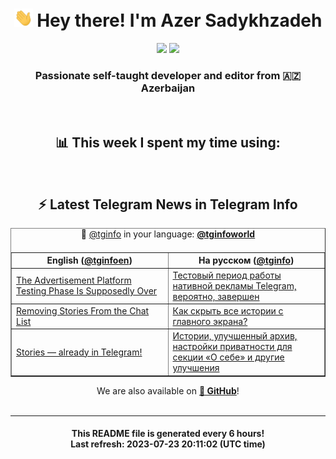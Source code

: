 <div align="center">
	<div>
		<h1>
      <img src="./assets/hi.gif" width="30px"> Hey there! I'm Azer Sadykhzadeh
    </h1>
    <img height="18" src="https://komarev.com/ghpvc/?username=sadykhzadeh&label=Views&color=2081c1&style=flat-square" />
		<a href="https://wakatime.com/Azer"> <img height="18" src="https://wakatime.com/badge/user/f80ae27a-c328-426f-a381-bc84136e2dd6.svg" /> </a>
    <h3>
      Passionate self-taught developer and editor from 🇦🇿 Azerbaijan
    </h3>
  </div>
  <br>

<h2>📊 This week I spent my time using:</h2>

<!--START_SECTION:waka-->
<!--END_SECTION:waka-->

<br>

<h2>⚡️ Latest Telegram News in Telegram Info</h2>
  <table border>
		<tr>
			<th width="50%">English (<a href="https://t.me/tginfoen">@tginfoen</a>)</th>
			<th>На русском (<a href="https://t.me/tginfo">@tginfo</a>)</th>
		</tr>
		<caption>🚩 <a href="https://t.me/tginfo">@tginfo</a> in your language: <a href="https://t.me/tginfoworld"><b>@tginfoworld</b></a><caption/>
  <tr><td><a href="https://t.me/tginfoen/1681">The Advertisement Platform Testing Phase Is Supposedly Over</a></td>
    <td><a href="https://t.me/tginfo/3710">Тестовый период работы нативной рекламы Telegram, вероятно, завершен</a></td></tr><tr><td><a href="https://t.me/tginfoen/1680">Removing Stories From the Chat List</a></td>
    <td><a href="https://t.me/tginfo/3709">Как скрыть все истории с главного экрана? </a></td></tr><tr><td><a href="https://t.me/tginfoen/1679">Stories — already in Telegram!</a></td>
    <td><a href="https://t.me/tginfo/3708">Истории, улучшенный архив, настройки приватности для секции «О себе» и другие улучшения</a></td></tr>
</table>
We are also available on <a href="https://github.com/tginfo"><b>🐙 GitHub</b></a>!
</div>

<br>
<hr>
<h4 align="center">This README file is generated <b>every 6 hours</b>!</br>Last refresh: <b>2023-07-23 20:11:02 (UTC time)</b></h4>

